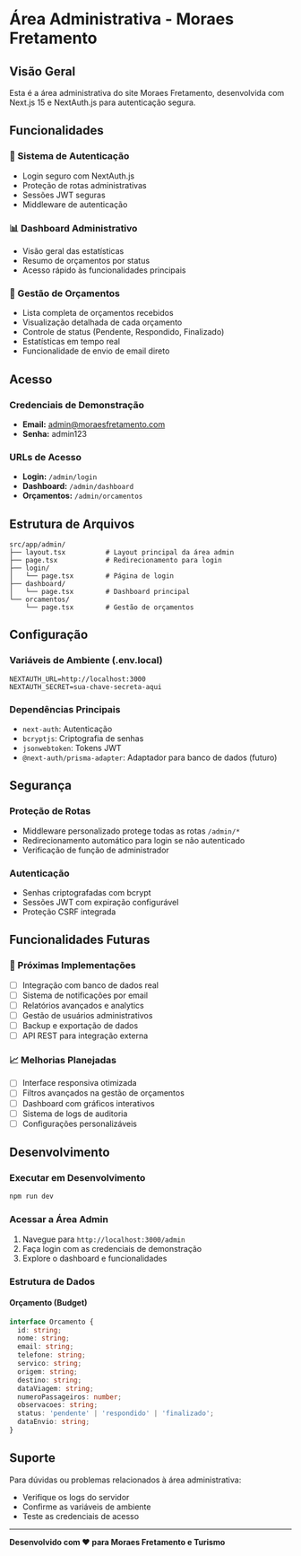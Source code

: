 # Área Administrativa - Moraes Fretamento

## Visão Geral

Esta é a área administrativa do site Moraes Fretamento, desenvolvida com Next.js 15 e NextAuth.js para autenticação segura.

## Funcionalidades

### 🔐 Sistema de Autenticação
- Login seguro com NextAuth.js
- Proteção de rotas administrativas
- Sessões JWT seguras
- Middleware de autenticação

### 📊 Dashboard Administrativo
- Visão geral das estatísticas
- Resumo de orçamentos por status
- Acesso rápido às funcionalidades principais

### 💼 Gestão de Orçamentos
- Lista completa de orçamentos recebidos
- Visualização detalhada de cada orçamento
- Controle de status (Pendente, Respondido, Finalizado)
- Estatísticas em tempo real
- Funcionalidade de envio de email direto

## Acesso

### Credenciais de Demonstração
- **Email:** admin@moraesfretamento.com
- **Senha:** admin123

### URLs de Acesso
- **Login:** `/admin/login`
- **Dashboard:** `/admin/dashboard`
- **Orçamentos:** `/admin/orcamentos`

## Estrutura de Arquivos

```
src/app/admin/
├── layout.tsx          # Layout principal da área admin
├── page.tsx            # Redirecionamento para login
├── login/
│   └── page.tsx        # Página de login
├── dashboard/
│   └── page.tsx        # Dashboard principal
└── orcamentos/
    └── page.tsx        # Gestão de orçamentos
```

## Configuração

### Variáveis de Ambiente (.env.local)
```env
NEXTAUTH_URL=http://localhost:3000
NEXTAUTH_SECRET=sua-chave-secreta-aqui
```

### Dependências Principais
- `next-auth`: Autenticação
- `bcryptjs`: Criptografia de senhas
- `jsonwebtoken`: Tokens JWT
- `@next-auth/prisma-adapter`: Adaptador para banco de dados (futuro)

## Segurança

### Proteção de Rotas
- Middleware personalizado protege todas as rotas `/admin/*`
- Redirecionamento automático para login se não autenticado
- Verificação de função de administrador

### Autenticação
- Senhas criptografadas com bcrypt
- Sessões JWT com expiração configurável
- Proteção CSRF integrada

## Funcionalidades Futuras

### 🚀 Próximas Implementações
- [ ] Integração com banco de dados real
- [ ] Sistema de notificações por email
- [ ] Relatórios avançados e analytics
- [ ] Gestão de usuários administrativos
- [ ] Backup e exportação de dados
- [ ] API REST para integração externa

### 📈 Melhorias Planejadas
- [ ] Interface responsiva otimizada
- [ ] Filtros avançados na gestão de orçamentos
- [ ] Dashboard com gráficos interativos
- [ ] Sistema de logs de auditoria
- [ ] Configurações personalizáveis

## Desenvolvimento

### Executar em Desenvolvimento
```bash
npm run dev
```

### Acessar a Área Admin
1. Navegue para `http://localhost:3000/admin`
2. Faça login com as credenciais de demonstração
3. Explore o dashboard e funcionalidades

### Estrutura de Dados

#### Orçamento (Budget)
```typescript
interface Orcamento {
  id: string;
  nome: string;
  email: string;
  telefone: string;
  servico: string;
  origem: string;
  destino: string;
  dataViagem: string;
  numeroPassageiros: number;
  observacoes: string;
  status: 'pendente' | 'respondido' | 'finalizado';
  dataEnvio: string;
}
```

## Suporte

Para dúvidas ou problemas relacionados à área administrativa:
- Verifique os logs do servidor
- Confirme as variáveis de ambiente
- Teste as credenciais de acesso

---

**Desenvolvido com ❤️ para Moraes Fretamento e Turismo**